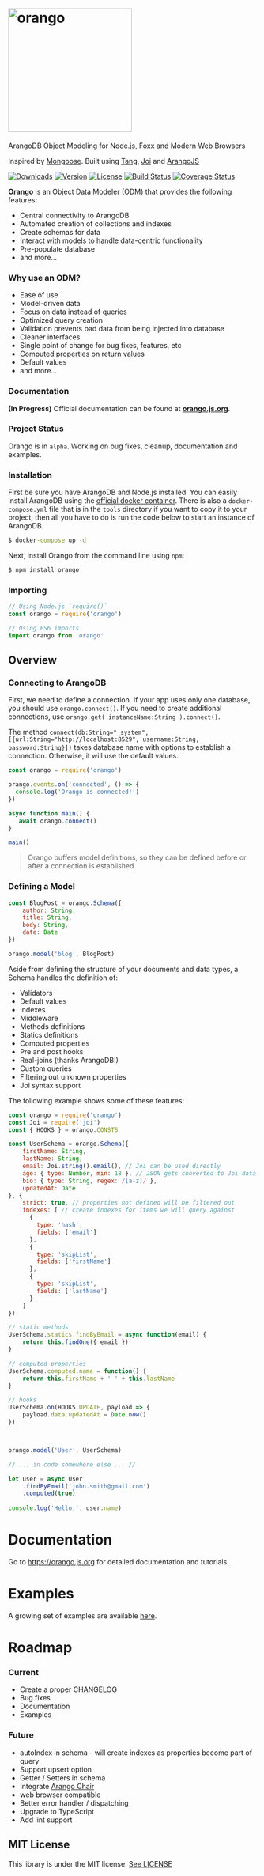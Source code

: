 # <img alt="orango" src="https://dzwonsemrish7.cloudfront.net/items/2e201w2446332m0o2h2n/orango_logo.png" width="250px">


ArangoDB Object Modeling for Node.js, Foxx and Modern Web Browsers

Inspired by <a href="http://mongoosejs.com/">Mongoose</a>. 
Built using <a href="https://github.com/roboncode/tang">Tang</a>, <a href="https://github.com/hapijs/joi">Joi</a> and <a href="https://github.com/arangodb/arangojs">ArangoJS</a>

<a href="https://npmcharts.com/compare/orango?minimal=true"><img src="https://img.shields.io/npm/dm/orango.svg" alt="Downloads"></a>
  <a href="https://www.npmjs.com/package/orango"><img src="https://img.shields.io/npm/v/orango.svg" alt="Version"></a>
  <a href="https://www.npmjs.com/package/orango"><img src="https://img.shields.io/npm/l/orango.svg" alt="License"></a>
  [![Build Status](https://travis-ci.com/roboncode/orango.svg?branch=master)](https://travis-ci.com/roboncode/orango)
[![Coverage Status](https://coveralls.io/repos/github/roboncode/orango/badge.svg?branch=master)](https://coveralls.io/github/roboncode/orango?branch=master)  

**Orango** is an Object Data Modeler (ODM) that provides the following features:

* Central connectivity to ArangoDB
* Automated creation of collections and indexes
* Create schemas for data
* Interact with models to handle data-centric functionality
* Pre-populate database
* and more...

### Why use an ODM?

* Ease of use
* Model-driven data
* Focus on data instead of queries
* Optimized query creation
* Validation prevents bad data from being injected into database
* Cleaner interfaces
* Single point of change for bug fixes, features, etc
* Computed properties on return values
* Default values
* and more...

### Documentation

**(In Progress)** Official documentation can be found at **[orango.js.org](https://orango.js.org)**.

### Project Status

Orango is in `alpha`. Working on bug fixes, cleanup, documentation and examples.

### Installation

First be sure you have ArangoDB and Node.js installed. You can easily install ArangoDB using the [official docker container](https://hub.docker.com/r/arangodb/arangodb/). There is also a `docker-compose.yml` file that is in the `tools` directory if you want to copy it to your project, then all you have to do is run the code below to start an instance of ArangoDB.

```cmd
$ docker-compose up -d
```

Next, install Orango from the command line using `npm`:

```cmd
$ npm install orango
```

### Importing

```js
// Using Node.js `require()`
const orango = require('orango')

// Using ES6 imports
import orango from 'orango'
```

## Overview

### Connecting to ArangoDB

First, we need to define a connection. If your app uses only one database, you should use `orango.connect()`. If you need to create additional connections, use `orango.get( instanceName:String ).connect()`.

The method `connect(db:String="_system", [{url:String="http://localhost:8529", username:String, password:String}])` takes database name with options to establish a connection. Otherwise, it will use the default values.

```js
const orango = require('orango')

orango.events.on('connected', () => {
  console.log('Orango is connected!')
})

async function main() {
   await orango.connect()
}

main()
```

> Orango buffers model definitions, so they can be defined before or after a connection is established.

### Defining a Model

```js
const BlogPost = orango.Schema({
	author: String,
	title: String,
	body: String,
	date: Date	
})

orango.model('blog', BlogPost)
```
Aside from defining the structure of your documents and data types, a Schema handles the definition of:

* Validators
* Default values
* Indexes
* Middleware
* Methods definitions
* Statics definitions
* Computed properties
* Pre and post hooks
* Real-joins (thanks ArangoDB!)
* Custom queries
* Filtering out unknown properties
* Joi syntax support

The following example shows some of these features:

```js
const orango = require('orango')
const Joi = require('joi')
const { HOOKS } = orango.CONSTS

const UserSchema = orango.Schema({
	firstName: String,
	lastName: String,
	email: Joi.string().email(), // Joi can be used directly
	age: { type: Number, min: 18 }, // JSON gets converted to Joi data types automatically
	bio: { type: String, regex: /[a-z]/ },
	updatedAt: Date
}, {
	strict: true, // properties not defined will be filtered out
	indexes: [ // create indexes for items we will query against
      {
        type: 'hash',
        fields: ['email']
      },
      {
        type: 'skipList',
        fields: ['firstName']
      },
      {
        type: 'skipList',
        fields: ['lastName']
      }
    ]
})

// static methods
UserSchema.statics.findByEmail = async function(email) {
	return this.findOne({ email })
}

// computed properties
UserSchema.computed.name = function() {
	return this.firstName + ' ' + this.lastName
}

// hooks
UserSchema.on(HOOKS.UPDATE, payload => {
	payload.data.updatedAt = Date.now()
})



orango.model('User', UserSchema)

// ... in code somewhere else ... //

let user = async User
	.findByEmail('john.smith@gmail.com')
	.computed(true)
	
console.log('Hello,', user.name)
```

# Documentation

Go to https://orango.js.org for detailed documentation and tutorials.

# Examples

A growing set of examples are available [here](examples/snippets). 

# Roadmap

### Current

* Create a proper CHANGELOG
* Bug fixes
* Documentation
* Examples

### Future
* autoIndex in schema - will create indexes as properties become part of query
* Support upsert option
* Getter / Setters in schema
* Integrate [Arango Chair](https://www.arangodb.com/2017/03/arangochair-tool-listening-changes-arangodb/)
* web browser compatible
* Better error handler / dispatching
* Upgrade to TypeScript
* Add lint support

## MIT License

This library is under the MIT license. [See LICENSE](LICENSE)